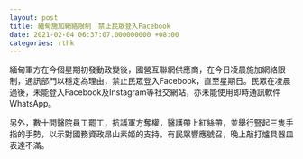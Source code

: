 ```yaml
---
layout: post
title: 緬甸施加網絡限制　禁止民眾登入Facebook
date: 2021-02-04 06:37:07.000000000 +08:00
categories: rthk
---
```


緬甸軍方在今個星期初發動政變後，國營互聯網供應商，在今日凌晨施加網絡限制，通訊部門以穩定為理由，禁止民眾登入Facebook，直至星期日。民眾在凌晨過後，未能登入Facebook及Instagram等社交網站，亦未能使用即時通訊軟件WhatsApp。

另外，數十間醫院員工罷工，抗議軍方奪權，醫護帶上紅絲帶，並舉行豎起三隻手指的手勢，以示對國務資政昂山素姬的支持。有民眾響應號召，晚上敲打爐具器皿表達不滿。
